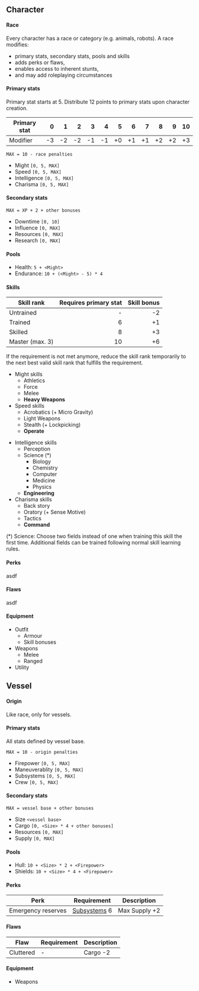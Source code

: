 ## Character

#### Race

Every character has a race or category (e.g. animals, robots). A race modifies:

* primary stats, secondary stats, pools and skills
* adds perks or flaws,
* enables access to inherent stunts,
* and may add roleplaying circumstances

<div class="col-layout-start"></div>

#### Primary stats

Primary stat starts at 5. Distribute 12 points to primary stats upon character
creation.

| Primary stat |    0 |    1 |    2 |    3 |    4 |    5 |    6 |    7 |    8 |    9 |   10 |
|--------------|-----:|-----:|-----:|-----:|-----:|-----:|-----:|-----:|-----:|-----:|-----:|
| Modifier     |   -3 |   -2 |   -2 |   -1 |   -1 |   +0 |   +1 |   +1 |   +2 |   +2 |   +3 |

`MAX = 10 - race penalties`

* Might `[0, 5, MAX]`
* Speed `[0, 5, MAX]`
* Intelligence `[0, 5, MAX]`
* Charisma `[0, 5, MAX]`

<div class="col-layout-end"></div>
<div class="col-layout-start"></div>

#### Secondary stats

`MAX = XP + 2 + other bonuses`

* Downtime `[0, 10]`
* Influence `[0, MAX]`
* Resources `[0, MAX]`
* Research `[0, MAX]`

<div class="col-layout-end clearfix"></div>

#### Pools

* Health: `5 + <Might>`
* Endurance: `10 + (<Might> - 5) * 4`

#### Skills

| Skill rank      | Requires primary stat | Skill bonus |
|-----------------|----------------------:|------------:|
| Untrained       |                     - |          -2 |
| Trained         |                     6 |          +1 |
| Skilled         |                     8 |          +3 |
| Master (max. 3) |                    10 |          +6 |

If the requirement is not met anymore, reduce the skill rank temporarily to the
next best valid skill rank that fulfills the requirement.

<div class="col-layout-start"></div>

* Might skills
    * Athletics
    * Force
    * Melee
    * **Heavy Weapons**
* Speed skills
    * Acrobatics (+ Micro Gravity)
    * Light Weapons
    * Stealth (+ Lockpicking)
    * **Operate**

<div class="col-layout-end"></div>
<div class="col-layout-start"></div>

* Intelligence skills
    * Perception
    * Science (*)
        * Biology
        * Chemistry
        * Computer
        * Medicine
        * Physics
    * **Engineering**
* Charisma skills
    * Back story
    * Oratory (+ Sense Motive)
    * Tactics
    * **Command**

<div class="col-layout-end clearfix"></div>

(*) Science: Choose two fields instead of one when training this skill the first
time. Additional fields can be trained following normal skill learning rules.

#### Perks

asdf

#### Flaws

asdf

#### Equipment

* Outfit
    * Armour
    * Skill bonuses
* Weapons
    * Melee
    * Ranged
* Utility

## Vessel

#### Origin

Like race, only for vessels.

<div class="col-layout-start"></div>

#### Primary stats

All stats defined by vessel base.

`MAX = 10 - origin penalties`

* Firepower `[0, 5, MAX]`
* Maneuverablity `[0, 5, MAX]`
* Subsystems `[0, 5, MAX]`
* Crew `[0, 5, MAX]`

<div class="col-layout-end"></div>
<div class="col-layout-start"></div>

#### Secondary stats

`MAX = vessel base + other bonuses`

* Size `<vessel base>`
* Cargo `[0, <Size> * 4 + other bonuses]`
* Resources `[0, MAX]`
* Supply `[0, MAX]`

<div class="col-layout-end clearfix"></div>

#### Pools

* Hull: `10 + <Size> * 2 + <Firepower>`
* Shields: `10 + <Size> * 4 + <Firepower>`

#### Perks

| Perk               | Requirement                 | Description   |
|--------------------|-----------------------------|---------------|
| Emergency reserves | [Subsystems](#subsystems) 6 | Max Supply +2 |

#### Flaws

| Flaw      | Requirement | Description |
|-----------|-------------|-------------|
| Cluttered | -           | Cargo -2    |

#### Equipment

* Weapons

